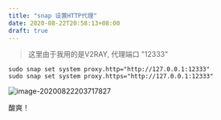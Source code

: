 ```yaml
---
title: "snap 设置HTTP代理"
date: 2020-08-22T20:58:13+08:00
draft: true
---
```


> 这里由于我用的是V2RAY, 代理端口 "12333"

```shell
sudo snap set system proxy.http="http://127.0.0.1:12333"
sudo snap set system proxy.https="http://127.0.0.1:12333"
```

![image-20200822203717827](/home/ephz3nt/Dropbox/Documents/github/blog/content/posts/tech/2020/snap-set-proxy.assets/image-20200822203717827.png)

酸爽！
